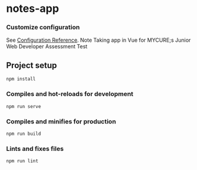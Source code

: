 # notes-app

### Customize configuration

See [Configuration Reference](https://cli.vuejs.org/config/).
Note Taking app in Vue for MYCURE;s Junior Web Developer Assessment Test

## Project setup

```
npm install
```

### Compiles and hot-reloads for development

```
npm run serve
```

### Compiles and minifies for production

```
npm run build
```

### Lints and fixes files

```
npm run lint
```
